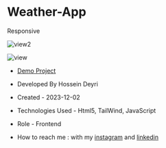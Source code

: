 # Weather-App
Responsive

![view2](https://github.com/hossein-deyri/Weather-App/assets/136192436/77d071af-f5b5-4fc3-9394-c3b5b48f2ac6)

![view](https://github.com/hossein-deyri/Weather-App/assets/136192436/370c9782-32ec-4d8c-b6d9-8e6dbf9e9611)

- [Demo Project](https://hossein-deyri.github.io/Weather-App/)

- Developed By Hossein Deyri

- Created - 2023-12-02

- Technologies Used - Html5, TailWind, JavaScript

- Role - Frontend

- How to reach me : with my [instagram](https://www.instagram.com/hossein.deyri_web) and [linkedin](https://www.linkedin.com/in/hossein-deyri)
